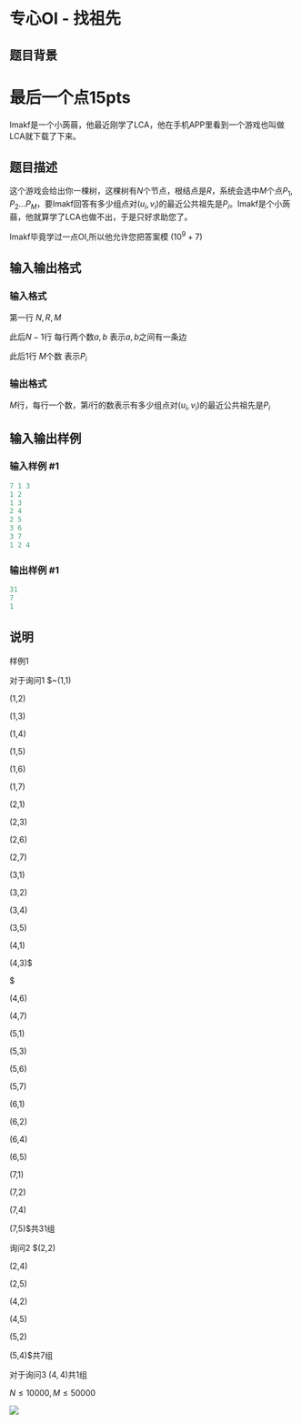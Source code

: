 # 专心OI - 找祖先

## 题目背景

# 最后一个点15pts

Imakf是一个小蒟蒻，他最近刚学了LCA，他在手机APP里看到一个游戏也叫做LCA就下载了下来。

## 题目描述

这个游戏会给出你一棵树，这棵树有$N$个节点，根结点是$R$，系统会选中$M$个点$P_1,P_2...P_M$，要Imakf回答有多少组点对$(u_i,v_i)$的最近公共祖先是$P_i$。Imakf是个小蒟蒻，他就算学了LCA也做不出，于是只好求助您了。

Imakf毕竟学过一点OI,所以他允许您把答案模 $(10^9+7)$

## 输入输出格式

### 输入格式

第一行 $N , R , M$

此后$N-1$行 每行两个数$a,b$ 表示$a,b$之间有一条边

此后$1$行 $M$个数 表示$P_i$

### 输出格式

$M$行，每行一个数，第$i$行的数表示有多少组点对$(u_i,v_i)$的最近公共祖先是$P_i$

## 输入输出样例

### 输入样例 #1

```cpp
7 1 3
1 2
1 3
2 4
2 5
3 6
3 7
1 2 4
```


### 输出样例 #1

```cpp
31
7
1
```


## 说明

样例1

对于询问1 $~(1,1)

(1,2)

(1,3)

(1,4)

(1,5)

(1,6)

(1,7)

(2,1)

(2,3)

(2,6)

(2,7)

(3,1)

(3,2)

(3,4)

(3,5)

(4,1)

(4,3)$

$

(4,6)

(4,7)

(5,1)

(5,3)

(5,6)

(5,7)

(6,1)

(6,2)

(6,4)

(6,5)

(7,1)

(7,2)

(7,4)

(7,5)$共31组

询问2 $(2,2)

(2,4)

(2,5)

(4,2)

(4,5)

(5,2)

(5,4)$共7组

对于询问3 $(4,4)$共1组

$N\leq10000,M\leq50000$

![](https://cdn.luogu.com.cn/upload/pic/37971.png)

